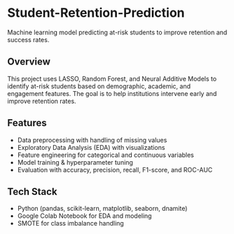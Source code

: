 # Student-Retention-Prediction
Machine learning model predicting at-risk students to improve retention and success rates.

## Overview
This project uses LASSO, Random Forest, and Neural Additive Models to identify at-risk students based on demographic, academic, and engagement features. The goal is to help institutions intervene early and improve retention rates.

## Features
- Data preprocessing with handling of missing values
- Exploratory Data Analysis (EDA) with visualizations
- Feature engineering for categorical and continuous variables
- Model training & hyperparameter tuning
- Evaluation with accuracy, precision, recall, F1-score, and ROC-AUC

## Tech Stack
- Python (pandas, scikit-learn, matplotlib, seaborn, dnamite)
- Google Colab Notebook for EDA and modeling
- SMOTE for class imbalance handling
